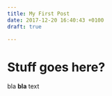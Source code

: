 ```yaml
---
title: My First Post
date: 2017-12-20 16:40:43 +0100
draft: true

---
```

# Stuff goes here?

bla **bla** text